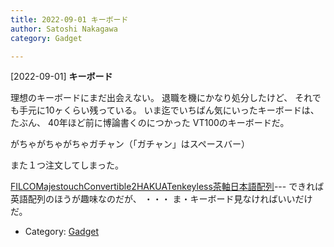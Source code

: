 ```yaml
---
title: 2022-09-01 キーボード
author: Satoshi Nakagawa
category: Gadget

---
```


[2022-09-01] **キーボード** 

 理想のキーボードにまだ出会えない。
退職を機にかなり処分したけど、
それでも手元に10ヶくらい残っている。
いま迄でいちばん気にいったキーボードは、
たぶん、
40年ほど前に博論書くのにつかった VT100のキーボードだ。

 がちゃがちゃがちゃガチャン（「ガチャン」はスペースバー）

 また１つ注文してしまった。

[FILCOMajestouchConvertible2HAKUATenkeyless茶軸日本語配列](https://www.amazon.co.jp/gp/product/B091XYBTSC/ref=ox_sc_act_title_1?smid=AN1VRQENFRJN5&psc=1)---
できれば英語配列のほうが趣味なのだが、
・・・
ま・キーボード見なければいいだけだ。

- Category: [Gadget](https://merapano.github.io/categories.html#Gadget)

